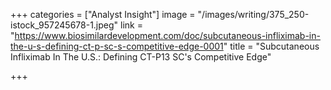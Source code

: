 +++
categories = ["Analyst Insight"]
image = "/images/writing/375_250-istock_957245678-1.jpeg"
link = "https://www.biosimilardevelopment.com/doc/subcutaneous-infliximab-in-the-u-s-defining-ct-p-sc-s-competitive-edge-0001"
title = "Subcutaneous Infliximab In The U.S.: Defining CT-P13 SC's Competitive Edge"

+++
